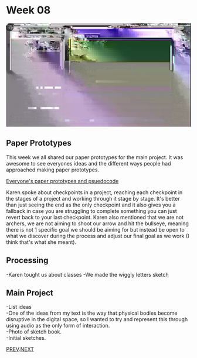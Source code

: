 # Week 08
![](andy_glitch.jpg)

## Paper Prototypes
This week we all shared our paper prototypes for the main project. It was awesome to see everyones ideas and the different ways people had approached making paper prototypes.

[Everyone's paper prototypes and psuedocode](https://docs.google.com/presentation/d/1dX_ZDAdoo_U-JSXTtUxhwClVBWJZjEu7X48fx6t4-Zc/edit#slide=id.g980079f83c_14_0)

Karen spoke about checkpoints in a project, reaching each checkpoint in the stages of a project and working through it stage by stage. It's better than just seeing the end as the only checkpoint and it also gives you a fallback in case you are struggling to complete something you can just revert back to your last checkpoint. Karen also mentioned that we are not archers, we are not aiming to shoot our arrow and hit the bullseye, meaning there is not 1 specific goal we should be aiming for but instead be open to what we discover during the process and adjust our final goal as we work (I think that's what she meant).

## Processing
-Karen tought us about classes
-We made the wiggly letters sketch

## Main Project
-List ideas  
  -One of the ideas from my text is the way that physical bodies become disruptive in the digital space, so I wanted to try and represent this through using audio as the only form of interaction.   
-Photo of sketch book.   
-Initial sketches.     

[PREV](https://github.com/HamishPayne/CODE-WORDS/edit/master/Classroom/Week-07).[NEXT](https://github.com/HamishPayne/CODE-WORDS/edit/master/Classroom/Week-09)
